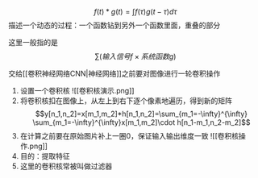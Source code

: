 $$f(t)*g(t)=\int f(\tau)g(t-\tau)d\tau$$
描述一个动态的过程：一个函数钻到另外一个函数里面，重叠的部分

这里一般指的是$$\sum (输入信号f \times 系统函数g)$$

交给[[卷积神经网络CNN|神经网络]]之前要对图像进行一轮卷积操作
1. 设置一个卷积核 ![[卷积核演示.png]]
2. 将卷积核扣在图像上，从左上到右下逐个像素地遍历，得到新的矩阵$$y[n_1,n_2]=x[m_1,m_2]*h[n_1,n_2]=\sum_{m_1=-\infty}^{\infty} \sum_{m_1=-\infty}^{\infty}x[m_1,m_2]\cdot h[n_1-m_1,n_2-m_2]$$
3. 在计算之前要在原始图片补上一圈0，保证输入输出维度一致
![[卷积核操作.png]]
4. 目的：提取特征
5. 这里的卷积核常被叫做过滤器